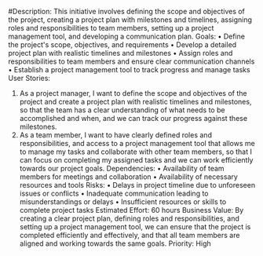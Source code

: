 #Description: This initiative involves defining the scope and objectives of the project, creating a project plan with milestones and timelines, assigning roles and responsibilities to team members, setting up a project management tool, and developing a communication plan.
Goals:
•	Define the project's scope, objectives, and requirements
•	Develop a detailed project plan with realistic timelines and milestones
•	Assign roles and responsibilities to team members and ensure clear communication channels
•	Establish a project management tool to track progress and manage tasks
User Stories:
1.	As a project manager, I want to define the scope and objectives of the project and create a project plan with realistic timelines and milestones, so that the team has a clear understanding of what needs to be accomplished and when, and we can track our progress against these milestones.
2.	As a team member, I want to have clearly defined roles and responsibilities, and access to a project management tool that allows me to manage my tasks and collaborate with other team members, so that I can focus on completing my assigned tasks and we can work efficiently towards our project goals.
Dependencies:
•	Availability of team members for meetings and collaboration
•	Availability of necessary resources and tools
Risks:
•	Delays in project timeline due to unforeseen issues or conflicts
•	Inadequate communication leading to misunderstandings or delays
•	Insufficient resources or skills to complete project tasks
Estimated Effort: 60 hours
Business Value: By creating a clear project plan, defining roles and responsibilities, and setting up a project management tool, we can ensure that the project is completed efficiently and effectively, and that all team members are aligned and working towards the same goals.
Priority: High
